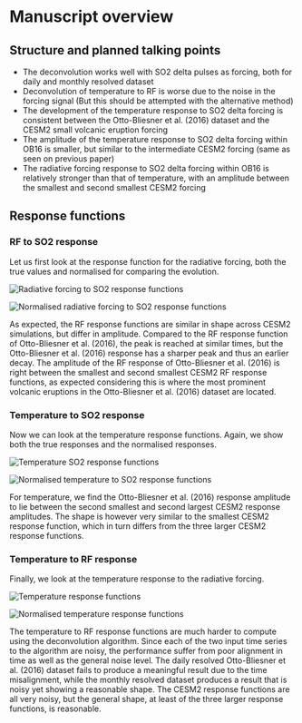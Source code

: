 # Manuscript overview

## Structure and planned talking points

- The deconvolution works well with SO2 delta pulses as forcing, both for daily and
  monthly resolved dataset
- Deconvolution of temperature to RF is worse due to the noise in the forcing signal
  (But this should be attempted with the alternative method)
- The development of the temperature response to SO2 delta forcing is consistent between
  the Otto-Bliesner et al. (2016) dataset and the CESM2 small volcanic eruption forcing
- The amplitude of the temperature response to SO2 delta forcing within OB16 is smaller,
  but similar to the intermediate CESM2 forcing (same as seen on previous paper)
- The radiative forcing response to SO2 delta forcing within OB16 is relatively stronger
  than that of temperature, with an amplitude between the smallest and second smallest
  CESM2 forcing

## Response functions

### RF to SO2 response

Let us first look at the response function for the radiative forcing, both the true
values and normalised for comparing the evolution.

![Radiative forcing to SO2 response functions](./rf-so2.png)

![Normalised radiative forcing to SO2 response functions](./rf-so2-norm.png)

As expected, the RF response functions are similar in shape across CESM2 simulations,
but differ in amplitude. Compared to the RF response function of Otto-Bliesner et al.
(2016), the peak is reached at similar times, but the Otto-Bliesner et al. (2016)
response has a sharper peak and thus an earlier decay. The amplitude of the RF response
of Otto-Bliesner et al. (2016) is right between the smallest and second smallest CESM2
RF response functions, as expected considering this is where the most prominent volcanic
eruptions in the Otto-Bliesner et al. (2016) dataset are located.

### Temperature to SO2 response

Now we can look at the temperature response functions. Again, we show both the true
responses and the normalised responses.

![Temperature SO2 response functions](./temp-so2.png)

![Normalised temperature to SO2 response functions](./temp-so2-norm.png)

For temperature, we find the Otto-Bliesner et al. (2016) response amplitude to lie
between the second smallest and second largest CESM2 response amplitudes. The shape is
however very similar to the smallest CESM2 response function, which in turn differs from
the three larger CESM2 response functions.

### Temperature to RF response

Finally, we look at the temperature response to the radiative forcing.

![Temperature response functions](./temp-rf.png)

![Normalised temperature response functions](./temp-rf-norm.png)

The temperature to RF response functions are much harder to compute using the
deconvolution algorithm. Since each of the two input time series to the algorithm are
noisy, the performance suffer from poor alignment in time as well as the general noise
level. The daily resolved Otto-Bliesner et al. (2016) dataset fails to produce a
meaningful result due to the time misalignment, while the monthly resolved dataset
produces a result that is noisy yet showing a reasonable shape. The CESM2 response
functions are all very noisy, but the general shape, at least of the three larger
response functions, is reasonable.

